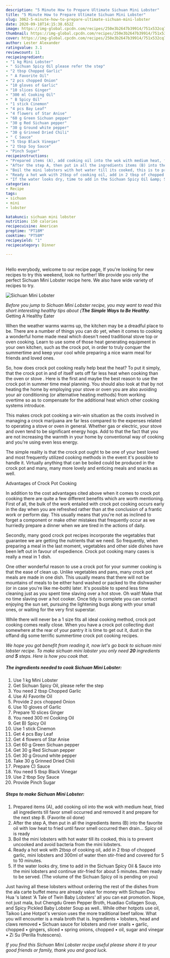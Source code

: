 ```yaml
---
description: "5 Minute How to Prepare Ultimate Sichuan Mini Lobster"
title: "5 Minute How to Prepare Ultimate Sichuan Mini Lobster"
slug: 3062-5-minute-how-to-prepare-ultimate-sichuan-mini-lobster
date: 2020-09-18T14:15:38.652Z
image: https://img-global.cpcdn.com/recipes/250e3b2647b39914/751x532cq70/sichuan-mini-lobster-recipe-main-photo.jpg
thumbnail: https://img-global.cpcdn.com/recipes/250e3b2647b39914/751x532cq70/sichuan-mini-lobster-recipe-main-photo.jpg
cover: https://img-global.cpcdn.com/recipes/250e3b2647b39914/751x532cq70/sichuan-mini-lobster-recipe-main-photo.jpg
author: Lester Alexander
ratingvalue: 3.1
reviewcount: 11
recipeingredient:
- "1 kg Mini Lobster"
- " Sichuan Spicy Oil please refer the step"
- "2 tbsp Chopped Garlic"
- " A Favorite Oil"
- "2 pcs chopped Onion"
- "10 gloves of Garlic"
- "10 slices Ginger"
- "300 ml Cooking Oil"
- " B Spicy Oil"
- "1 stick Cinemon"
- "4 pcs Bay Leaf"
- "4 flowers of Star Anise"
- "60 g Green Sichuan pepper"
- "30 g Red Sichuan pepper"
- "30 g Ground white pepper"
- "30 g Grinned Dried Chili"
- " C Sauce"
- "5 tbsp Black Vinegar"
- "2 tbsp Soy Sauce"
- "Pinch Sugar"
recipeinstructions:
- "Prepared items (A), add cooking oil into the wok with medium heat, fried all ingredients till favor smell occurred and removed it and prepare for the next step B. (Favorite oil done)"
- "After the step A, then put in all the ingredients items (B) into the favorite oil with low heat to fried until favor smell occurred then drain... Spicy oil is ready"
- "Boil the mini lobsters with hot water till its cooked, this is to prevent uncooked and avoid bacteria from the mini lobsters."
- "Ready a hot wok with 2tbsp of cooking oil, add in 2 tbsp of chopped garlic, mini lobsters and 300ml of water then stir-fried and covered for 5 to 10 minutes."
- "If the water looks dry, time to add in the Sichuan Spicy Oil &amp; Sauce into the mini lobsters and continue stir-fried for about 5 minutes..then ready to be served. (The volume of the Sichuan Spicy oil is pending on you)"
categories:
- Recipe
tags:
- sichuan
- mini
- lobster

katakunci: sichuan mini lobster 
nutrition: 150 calories
recipecuisine: American
preptime: "PT18M"
cooktime: "PT58M"
recipeyield: "1"
recipecategory: Dinner

---
```

<br>
Hello everybody, welcome to our recipe page, If you're looking for new recipes to try this weekend, look no further! We provide you only the perfect Sichuan Mini Lobster recipe here. We also have wide variety of recipes to try.
<br>


![Sichuan Mini Lobster](https://img-global.cpcdn.com/recipes/250e3b2647b39914/751x532cq70/sichuan-mini-lobster-recipe-main-photo.jpg)

<i>Before you jump to Sichuan Mini Lobster recipe, you may want to read this short interesting healthy tips about {<strong>The Simple Ways to Be Healthy</strong>.</i>
Getting A Healthy Eater


When the weather warms warms up, the kitchen may be a dreadful place to be. There are a number of things you can do yet, when it comes to cooking a wonderful home made meal which doesn't need traditional stove top or oven cooking. Learn to use some of those heat generating equipment in your own kitchen, such as the crock pot, in order to truly conquer the summertime and keep your cool while preparing a nice warm meal for friends and loved ones.

So, how does crock pot cooking really help beat the heat? To put it simply, that the crock pot in and of itself sets off far less heat when cooking than the oven or stove . Here is the first and maybe the best reason to use the crock pot in summer time meal planning. You should also look at that by not heating the home by employing your stove or oven you are also avoiding your air conditioning (or alternative heating methods) from working overtime so as to compensate for the additional heat which other cooking systems introduce.

This makes crock pot cooking a win-win situation as the costs involved in managing a crock marijuana are far less compared to the expenses related to operating a stove or oven in general. Whether gas or electric, your stove and oven tend to be significant energy hogs. Add to that the fact that you are not increasing the warmth in your home by conventional way of cooking and you're using even less energy.

 The simple reality is that the crock pot ought to be one of your best loved and most frequently utilized cooking methods in the event it's possible to handle it.  Virtually anything that can be boiled could be produced in the crock pot and many, many more lovely and enticing meals and snacks as well.

Advantages of Crock Pot Cooking

In addition to the cost advantages cited above when it comes to crock pot cooking there are quite a few different benefits which are worth mentioning. First of all, the bulk of the work entailed with crock pot cooking occurs early in the day when you are refreshed rather than at the conclusion of a frantic work or perform day. This usually means that you're not as inclined to forget a component or make other mistakes that frequently occur as we hurriedly prepare a dinner when we are tired in the actions of daily.

Secondly, many good crock pot recipes incorporate the vegetables that guarantee we are getting the nutrients that we need. So frequently, when preparing a meal in the last moment, vegetables and other side dishes have been left out in favour of expedience. Crock pot cooking many cases is really a meal in 1 dish.

One other wonderful reason to use a crock pot for your summer cooking is that the ease of clean up.  Unlike vegetables and pans, many crock pot meals are made in one dish. This usually means that there will not be mountains of meals to be either hand washed or packed to the dishwasher (or in case you're like me-both) later. It's possible to spend less time cleaning just as you spent time slaving over a hot stove. Oh wait! Make that no time slaving over a hot cooker. Once tidy is complete you can contact enjoying the sun set, pursuing the lightening bugs along with your small ones, or waiting for the very first superstar.

While there will never be a 1 size fits all ideal cooking method, crock pot cooking comes really close. When you have a crock pot collecting dust somewhere at the rear of your pantry it is time to get out it, dust in the offand dig some terrific summertime crock pot cooking recipes.


<i>We hope you got benefit from reading it, now let's go back to sichuan mini lobster recipe. To make sichuan mini lobster you only need <strong>20</strong> ingredients and <strong>5</strong> steps. Here is how you cook that.
</i>

##### The ingredients needed to cook Sichuan Mini Lobster:

1. Use 1 kg Mini Lobster
1. Get  Sichuan Spicy Oil, please refer the step
1. You need 2 tbsp Chopped Garlic
1. Use  A) Favorite Oil
1. Provide 2 pcs chopped Onion
1. Use 10 gloves of Garlic
1. Prepare 10 slices Ginger
1. You need 300 ml Cooking Oil
1. Get  B) Spicy Oil
1. Use 1 stick Cinemon
1. Get 4 pcs Bay Leaf
1. Get 4 flowers of Star Anise
1. Get 60 g Green Sichuan pepper
1. Get 30 g Red Sichuan pepper
1. Get 30 g Ground white pepper
1. Take 30 g Grinned Dried Chili
1. Prepare  C) Sauce
1. You need 5 tbsp Black Vinegar
1. Use 2 tbsp Soy Sauce
1. Provide Pinch Sugar


##### Steps to make Sichuan Mini Lobster:

1. Prepared items (A), add cooking oil into the wok with medium heat, fried all ingredients till favor smell occurred and removed it and prepare for the next step B. (Favorite oil done)
1. After the step A, then put in all the ingredients items (B) into the favorite oil with low heat to fried until favor smell occurred then drain... Spicy oil is ready
1. Boil the mini lobsters with hot water till its cooked, this is to prevent uncooked and avoid bacteria from the mini lobsters.
1. Ready a hot wok with 2tbsp of cooking oil, add in 2 tbsp of chopped garlic, mini lobsters and 300ml of water then stir-fried and covered for 5 to 10 minutes.
1. If the water looks dry, time to add in the Sichuan Spicy Oil &amp; Sauce into the mini lobsters and continue stir-fried for about 5 minutes..then ready to be served. (The volume of the Sichuan Spicy oil is pending on you)


Just having all these lobsters without ordering the rest of the dishes from the ala carte buffet menu are already value for money with Sichuan Dou Hua &#39;s latest &#39;A Tale of Twin Baby Lobsters&#39; all you can eat promotion. Nope, not just mala, but Chengdu Green Pepper Broth, Huadiao Collagen Soup, and Spicy Pickled Baby Lobster Soup as well.. While other hotpots use oil, Taikoo Lane Hotpot&#39;s version uses the more traditional beef tallow. What you will encounter is a mala broth that is. Ingredients • lobsters, head and claws removed • Sichuan sauce for lobsters and river snails • garlic, chopped • gingers, sliced • spring onions, chopped • oil, sugar and vinegar • Zi Su (Perilla frutescens). 

<i>If you find this Sichuan Mini Lobster recipe useful please share it to your good friends or family, thank you and good luck.</i>
